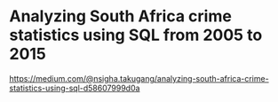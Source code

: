 # Analyzing South Africa crime statistics using SQL from 2005 to 2015
https://medium.com/@nsigha.takugang/analyzing-south-africa-crime-statistics-using-sql-d58607999d0a

